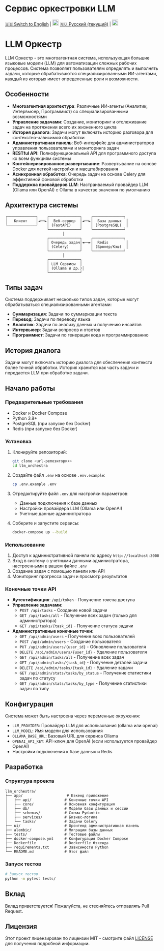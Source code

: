 # Сервис оркестровки LLM

[🇺🇸 Switch to English](README.md) | [<img src="https://img.shields.io/badge/README-EN-blue" alt="EN" height="20">](README.md)
[🇷🇺 Русский (текущий)](README_RU.md) | [<img src="https://img.shields.io/badge/README-CN-yellow" alt="CN" height="20">](README_CN.md)

# LLM Оркестр

LLM Оркестр - это многоагентная система, использующая большие языковые модели (LLM) для автоматизации сложных рабочих процессов. Система позволяет пользователям определять и выполнять задачи, которые обрабатываются специализированными ИИ-агентами, каждый из которых имеет определенные роли и возможности.

## Особенности

- **Многоагентная архитектура**: Различные ИИ-агенты (Аналитик, Интервьюер, Программист) со специализированными возможностями
- **Управление задачами**: Создание, мониторинг и отслеживание задач на протяжении всего их жизненного цикла
- **История диалога**: Задачи могут включать историю разговора для контекстно-зависимой обработки
- **Административная панель**: Веб-интерфейс для администраторов управления пользователями и мониторинга задач
- **RESTful API**: Полнофункциональный API для программного доступа ко всем функциям системы
- **Контейнеризированное развертывание**: Развертывание на основе Docker для легкой настройки и масштабирования
- **Асинхронная обработка**: Очередь задач на основе Celery для эффективной фоновой обработки
- **Поддержка провайдеров LLM**: Настраиваемый провайдер LLM (Ollama или OpenAI) с Ollama в качестве значения по умолчанию

## Архитектура системы

```
┌─────────────┐    ┌──────────────┐    ┌──────────────┐
│   Клиент    │◄──►│  Веб-сервер  │◄──►│  База данных  │
└─────────────┘    │ (FastAPI)    │    │ (PostgreSQL)  │
                   └──────────────┘    └──────────────┘
                          │
                   ┌──────────────┐    ┌──────────────┐
                   │ Очередь задач│◄──►│  Redis        │
                   │ (Celery)     │    │ (Брокер/Кэш)  │
                   └──────────────┘    └──────────────┘
                          │
                   ┌──────────────┐
                   │ LLM Сервисы  │
                   │ (Ollama и др.)│
                   └──────────────┘
```

## Типы задач

Система поддерживает несколько типов задач, которые могут обрабатываться специализированными агентами:

- **Суммаризация**: Задачи по суммаризации текста
- **Перевод**: Задачи по переводу языка
- **Аналитик**: Задачи по анализу данных и получению инсайтов
- **Интервьюер**: Задачи вопросов и ответов
- **Программист**: Задачи по генерации кода и программированию

## История диалога

Задачи могут включать историю диалога для обеспечения контекста более точной обработки. История хранится как часть задачи и передается LLM при обработке задачи.

## Начало работы

### Предварительные требования

- Docker и Docker Compose
- Python 3.8+
- PostgreSQL (при запуске без Docker)
- Redis (при запуске без Docker)

### Установка

1. Клонируйте репозиторий:
   ```bash
   git clone <url-репозитория>
   cd llm_orchestra
   ```

2. Создайте файл `.env` на основе `.env.example`:
   ```bash
   cp .env.example .env
   ```

3. Отредактируйте файл `.env` для настройки параметров:
   - Данные подключения к базе данных
   - Настройки провайдера LLM (Ollama или OpenAI)
   - Учетные данные администратора

4. Соберите и запустите сервисы:
   ```bash
   docker-compose up --build
   ```

### Использование

1. Доступ к административной панели по адресу `http://localhost:3000`
2. Вход в систему с учетными данными администратора, настроенными в вашем файле `.env`
3. Создание задач с помощью панели или API
4. Мониторинг прогресса задач и просмотр результатов

### Конечные точки API

- **Аутентификация**: `/api/token` - Получение токена доступа
- **Управление задачами**: 
  - `POST /api/tasks` - Создание новой задачи
  - `GET /api/tasks/all` - Получение всех задач (только для администратора)
  - `GET /api/tasks/{task_id}` - Получение статуса задачи
- **Административные конечные точки**:
  - `GET /api/admin/users` - Получение всех пользователей
  - `POST /api/admin/users` - Создание пользователя
  - `PUT /api/admin/users/{user_id}` - Обновление пользователя
  - `DELETE /api/admin/users/{user_id}` - Удаление пользователя
  - `GET /api/admin/tasks/all` - Получение всех задач
  - `GET /api/admin/tasks/{task_id}` - Получение деталей задачи
  - `DELETE /api/admin/tasks/{task_id}` - Удаление задачи
  - `GET /api/admin/stats/tasks/by_status` - Получение статистики задач по статусу
  - `GET /api/admin/stats/tasks/by_type` - Получение статистики задач по типу

## Конфигурация

Система может быть настроена через переменные окружения:

- `LLM_PROVIDER`: Провайдер LLM для использования (ollama или openai)
- `LLM_MODEL`: Имя модели для использования
- `OLLAMA_BASE_URL`: Базовый URL для сервиса Ollama
- `OPENAI_API_KEY`: API-ключ для OpenAI (если используется провайдер OpenAI)
- Настройки подключения к базе данных и Redis

## Разработка

### Структура проекта

```
llm_orchestra/
├── app/                    # Бэкенд приложение
│   ├── api/               # Конечные точки API
│   ├── core/              # Основная конфигурация
│   ├── db/                # Модели базы данных и сессии
│   ├── schemas/           # Схемы Pydantic
│   ├── services/          # Бизнес-логика
│   └── tasks/             # Задачи Celery
├── ui/                    # Фронтенд административная панель
├── alembic/               # Миграции базы данных
├── tests/                 # Тестовые файлы
├── docker-compose.yml     # Конфигурация Docker Compose
├── Dockerfile             # Dockerfile бэкенда
├── requirements.txt       # Зависимости Python
└── README.md              # Этот файл
```

### Запуск тестов

```bash
# Запуск тестов
python -m pytest tests/
```

## Вклад

Вклад приветствуется! Пожалуйста, не стесняйтесь отправлять Pull Request.

## Лицензия

Этот проект лицензирован по лицензии MIT - смотрите файл [LICENSE](LICENSE) для получения подробной информации.
